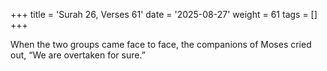 +++
title = 'Surah 26, Verses 61'
date = '2025-08-27'
weight = 61
tags = []
+++

When the two groups came face to face, the companions of Moses cried out, “We are overtaken for sure.”
